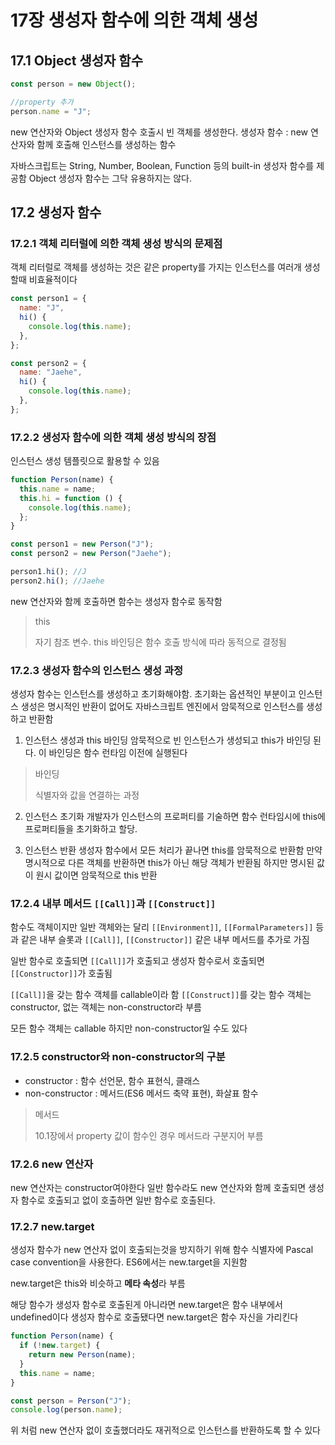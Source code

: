 # 17장 생성자 함수에 의한 객체 생성

## 17.1 Object 생성자 함수

```javascript
const person = new Object();

//property 추가
person.name = "J";
```

new 연산자와 Object 생성자 함수 호출시 빈 객체를 생성한다.
생성자 함수 : new 연산자와 함께 호출해 인스턴스를 생성하는 함수

자바스크립트는 String, Number, Boolean, Function 등의 built-in 생성자 함수를 제공함
Object 생성자 함수는 그닥 유용하지는 않다.

## 17.2 생성자 함수

### 17.2.1 객체 리터럴에 의한 객체 생성 방식의 문제점

객체 리터럴로 객체를 생성하는 것은 같은 property를 가지는 인스턴스를 여러개 생성할때 비효율적이다

```javascript
const person1 = {
  name: "J",
  hi() {
    console.log(this.name);
  },
};

const person2 = {
  name: "Jaehe",
  hi() {
    console.log(this.name);
  },
};
```

### 17.2.2 생성자 함수에 의한 객체 생성 방식의 장점

인스턴스 생성 템플릿으로 활용할 수 있음

```javascript
function Person(name) {
  this.name = name;
  this.hi = function () {
    console.log(this.name);
  };
}

const person1 = new Person("J");
const person2 = new Person("Jaehe");

person1.hi(); //J
person2.hi(); //Jaehe
```

new 연산자와 함께 호출하면 함수는 생성자 함수로 동작함

> this
>
> 자기 참조 변수. this 바인딩은 함수 호출 방식에 따라 동적으로 결정됨

### 17.2.3 생성자 함수의 인스턴스 생성 과정

생성자 함수는 인스턴스를 생성하고 초기화해야함.
초기화는 옵션적인 부분이고 인스턴스 생성은 명시적인 반환이 없어도 자바스크립트 엔진에서 암묵적으로 인스턴스를 생성하고 반환함

1. 인스턴스 생성과 this 바인딩
   암묵적으로 빈 인스턴스가 생성되고 this가 바인딩 된다.
   이 바인딩은 함수 런타임 이전에 실행된다

> 바인딩
>
> 식별자와 값을 연결하는 과정

2. 인스턴스 초기화
   개발자가 인스턴스의 프로퍼티를 기술하면 함수 런타임시에 this에 프로퍼티들을 초기화하고 할당.

3. 인스턴스 반환
   생성자 함수에서 모든 처리가 끝나면 this를 암묵적으로 반환함
   만약 명시적으로 다른 객체를 반환하면 this가 아닌 해당 객체가 반환됨
   하지만 명시된 값이 원시 값이면 암묵적으로 this 반환

### 17.2.4 내부 메서드 `[[Call]]`과 `[[Construct]]`

함수도 객체이지만 일반 객체와는 달리
`[[Environment]]`, `[[FormalParameters]]` 등과 같은 내부 슬롯과
`[[Call]]`, `[[Constructor]]` 같은 내부 메서드를 추가로 가짐

일반 함수로 호출되면 `[[Call]]`가 호출되고 생성자 함수로서 호출되면 `[[Constructor]]`가 호출됨

`[[Call]]`을 갖는 함수 객체를 callable이라 함
`[[Construct]]`를 갖는 함수 객체는 constructor, 없는 객체는 non-constructor라 부름

모든 함수 객체는 callable 하지만 non-constructor일 수도 있다

### 17.2.5 constructor와 non-constructor의 구분

- constructor : 함수 선언문, 함수 표현식, 클래스
- non-constructor : 메서드(ES6 메서드 축약 표현), 화살표 함수

> 메서드
>
> 10.1장에서 property 값이 함수인 경우 메서드라 구분지어 부름

### 17.2.6 new 연산자

new 연산자는 constructor여야한다
일반 함수라도 new 연산자와 함께 호출되면 생성자 함수로 호출되고
없이 호출하면 일반 함수로 호출된다.

### 17.2.7 new.target

생성자 함수가 new 연산자 없이 호출되는것을 방지하기 위해 함수 식별자에 Pascal case convention을 사용한다.
ES6에서는 new.target을 지원함

new.target은 this와 비슷하고 **메타 속성**라 부름

해당 함수가 생성자 함수로 호출된게 아니라면 new.target은 함수 내부에서 undefined이다
생성자 함수로 호출됐다면 new.target은 함수 자신을 가리킨다

```javascript
function Person(name) {
  if (!new.target) {
    return new Person(name);
  }
  this.name = name;
}

const person = Person("J");
console.log(person.name);
```

위 처럼 new 연산자 없이 호출했더라도 재귀적으로 인스턴스를 반환하도록 할 수 있다
